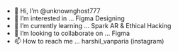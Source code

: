 - 👋 Hi, I’m @unknownghost777
- 👀 I’m interested in ... Figma Designing 
- 🌱 I’m currently learning ... Spark AR & Ethical Hacking 
- 💞️ I’m looking to collaborate on ... Figma 
- 📫 How to reach me ... harshil_vanparia (instagram)

<!---
unknownghost777/unknownghost777 is a ✨ special ✨ repository because its `README.md` (this file) appears on your GitHub profile.
You can click the Preview link to take a look at your changes.
--->
